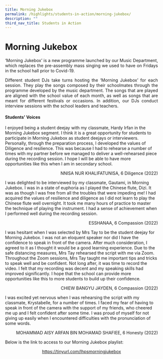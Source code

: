 ```yaml
---
title: Morning Jukebox
permalink: /highlights/students-in-action/morning-jukebox/
description: ""
third_nav_title: Students in Action
---
```

# Morning Jukebox

<p style="text-align: justify;">‘Morning Jukebox’ is a new programme launched by our Music Department, which replaces the pre-assembly mass singing we used to have on Fridays in the school hall prior to Covid-19.</p>


<p style="text-align: justify;">Different student DJs take turns hosting the ‘Morning Jukebox’ for each session. They play the songs composed by their schoolmates through the programme developed by the music department. The songs that are played are aligned with the school value of each month, as well as songs that are meant for different festivals or occasions. In addition, our DJs conduct interview sessions with the school leaders and teachers.</p>


#### Students' Voices ####

I enjoyed being a student deejay with my classmate, Hardy Irfan in the Morning Jukebox segment. I think it is a great opportunity for students to participate in Morning Jukebox as student deejays or interviewers. Personally, through the preparation process, I developed the values of Diligence and resilience. This was because I had to rehearse a number of times with my partner before we managed to deliver a well-rehearsed piece during the recording session. I hope I will be able to have more opportunities like this when I am in secondary school.&nbsp;&nbsp;

<p style="text-align: right"> NNISA NUR KHALIFATUNISA, 6 Diligence (2022)<br></p>

I was delighted to be interviewed by my classmate, Gautami, in Morning Jukebox. I was in a state of euphoria as I played the Chinese flute, Dizi. It was as though I was free from all the troubles that were impeding me! I had acquired the values of resilience and diligence as I did not learn to play the Chinese flute well overnight. It took me many hours of practice to master the technique of playing the instrument. I had a sense of achievement when I performed well during the recording session.

<p style="text-align: right"> ESSHANAA, 6 Compassion (2022)<br></p>

I was hesitant when I was selected by Mrs Tay to be the student deejay for Morning Jukebox. I was not an eloquent speaker nor did I have the confidence to speak in front of the camera. After much consideration, I agreed to it as I thought it would be a good learning experience. Due to the safe distancing measures, Mrs Tay rehearsed the script with me via Zoom. Throughout the Zoom sessions, Mrs Tay taught me important tips and tricks to speak well and be confident. Not long after, it was time to record the video. I felt that my recording was decent and my speaking skills had improved significantly. I hope that the school can provide more opportunities like this to more students to build up their confidence.&nbsp;

<p style="text-align: right"> CHIEW BANGYU JAYDEN, 6 Compassion (2022)<br></p>

I was excited yet nervous when I was rehearsing the script with my classmate, Krystabelle, for a number of times. I faced my fear of having to speak in front of the camera with the support of my friends, who cheered me up and I felt confident after some time. I was proud of myself for not giving up easily when I encountered difficulties with the pronunciation of some words.&nbsp;

<p style="text-align: right"> MOHAMMAD AISY ARFAN BIN MOHAMAD SHAFIEE, 6 Honesty (2022)<br></p>


Below is the link to access to our Morning Jukebox playlist:

<center><a target="_blank" href="https://tinyurl.com/lhpsmorningjukebox">https://tinyurl.com/lhpsmorningjukebox</a></center>
